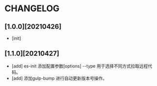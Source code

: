 
# CHANGELOG

## [1.0.0][20210426]
- [init]

## [1.1.0][20210427]
- [add] es-init 添加配置参数[options] --type 用于选择不同方式拉取远程代码。
- [add] 添加gulp-bump 进行自动更新版本号操作。
